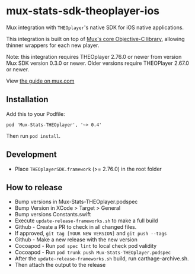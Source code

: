 # mux-stats-sdk-theoplayer-ios

Mux integration with `THEOplayer`'s native SDK for iOS native applications.

This integration is built on top of [Mux's core Objective-C library](https://github.com/muxinc/stats-sdk-objc), allowing thinner wrappers for each new player.

Note: this integration requires THEOplayer 2.76.0 or newer from version Mux SDK version 0.3.0 or newer. Older versions require THEOPlayer 2.67.0 or newer.

View [the guide on mux.com](https://docs.mux.com/docs/theoplayer-sdk-for-ios)

## Installation

Add this to your Podfile:

```
pod 'Mux-Stats-THEOplayer', '~> 0.4'
```

Then run `pod install`.

## Development

* Place `THEOplayerSDK.framework` (>= 2.76.0) in the root folder

## How to release

* Bump versions in Mux-Stats-THEOplayer.podspec
* Bump Version in XCode > Target > General
* Bump versions Constants.swift
* Execute `update-release-frameworks.sh` to make a full build
* Github - Create a PR to check in all changed files.
* If approved, `git tag [YOUR NEW VERSION]` and `git push --tags`
* Github - Make a new release with the new version
* Cocoapod - Run `pod spec lint` to local check pod validity
* Cocoapod - Run `pod trunk push Mux-Stats-THEOplayer.podspec`
* After the `update-release-frameworks.sh` build, run carthage-archive.sh.
* Then attach the output to the release
